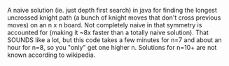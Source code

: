 A naive solution (ie. just depth first search) in java for finding the longest uncrossed knight path (a bunch of knight moves that don't cross previous moves) on an n x n board. Not completely naive in that symmetry is accounted for (making it ~8x faster than a totally naive solution). That SOUNDS like a lot, but this code takes a few minutes for n=7 and about an hour for n=8, so you "only" get one higher n. Solutions for n=10+ are not known according to wikipedia.
